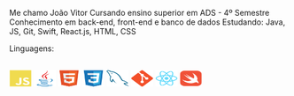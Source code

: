 Me chamo João Vitor 
Cursando ensino superior em ADS - 4º Semestre
Conhecimento em back-end, front-end e banco de dados
 Estudando: Java, JS, Git, Swift, React.js, HTML, CSS


Linguagens:
<div style="display: inline_block"><br>
  <img align="center" alt="Marco-Js" height="30" width="40" src="https://raw.githubusercontent.com/devicons/devicon/master/icons/javascript/javascript-plain.svg">
  <img align="center" alt="Marco-Java" height="30" width="40" src="https://raw.githubusercontent.com/devicons/devicon/master/icons/java/java-original.svg">
  <img align="center" alt="Marco-HTML" height="30" width="40" src="https://raw.githubusercontent.com/devicons/devicon/master/icons/html5/html5-original.svg">
  <img align="center" alt="Marco-CSS" height="30" width="40" src="https://raw.githubusercontent.com/devicons/devicon/master/icons/css3/css3-original.svg">
  <img align="center" alt="Marco-MySQL" height="30" width="40" src="https://raw.githubusercontent.com/devicons/devicon/master/icons/mysql/mysql-original.svg">
  <img align="center" alt="Marco-Git" height="30" width="40" src="https://raw.githubusercontent.com/devicons/devicon/master/icons/git/git-original.svg">
   <img align="center" alt="Marco-Git" height="30" width="40" src="https://raw.githubusercontent.com/devicons/devicon/master/icons/react/react-original.svg">
    <img align="center" alt="Marco-Git" height="30" width="40" src="https://raw.githubusercontent.com/devicons/devicon/master/icons/swift/swift-original.svg">   
 
</div>
